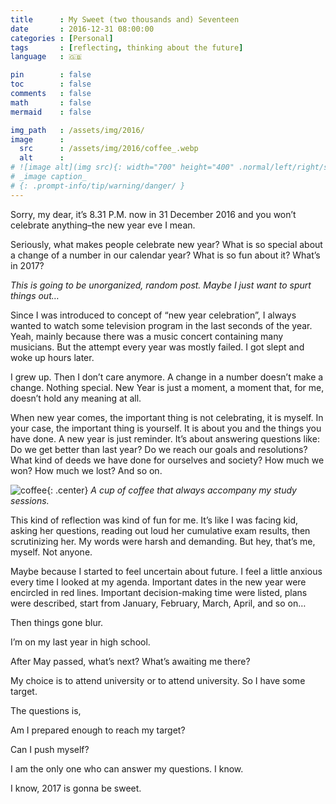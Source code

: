 ```yaml
---
title      : My Sweet (two thousands and) Seventeen
date       : 2016-12-31 08:00:00
categories : [Personal]
tags       : [reflecting, thinking about the future]
language   : 🇬🇧

pin        : false
toc        : false
comments   : false
math       : false
mermaid    : false

img_path   : /assets/img/2016/
image      :
  src      : /assets/img/2016/coffee_.webp
  alt      : 
# ![image alt](img src){: width="700" height="400" .normal/left/right/shadow}
# _image caption_
# {: .prompt-info/tip/warning/danger/ }
---
```


Sorry, my dear, it’s 8.31 P.M. now in 31 December 2016 and you won’t celebrate anything–the new year eve I mean.

Seriously, what makes people celebrate new year? What is so special about a change of a number in our calendar year? What is so fun about it? What’s in 2017?

_This is going to be unorganized, random post. Maybe I just want to spurt things out…_

Since I was introduced to concept of “new year celebration”, I always wanted to watch some television program in the last seconds of the year. Yeah, mainly because there was a music concert containing many musicians. But the attempt every year was mostly failed. I got slept and woke up hours later.

I grew up. Then I don’t care anymore. A change in a number doesn’t make a change. Nothing special. New Year is just a moment, a moment that, for me, doesn’t hold any meaning at all.

When new year comes, the important thing is not celebrating, it is myself. In your case, the important thing is yourself. It is about you and the things you have done. A new year is just reminder. It’s about answering questions like: Do we get better than last year? Do we reach our goals and resolutions? What kind of deeds we have done for ourselves and society? How much we won? How much we lost? And so on.

![coffee](coffee.webp){: .center}
_A cup of coffee that always accompany my study sessions._

This kind of reflection was kind of fun for me. It’s like I was facing kid, asking her questions, reading out loud her cumulative exam results, then scrutinizing her. My words were harsh and demanding. But hey, that’s me, myself. Not anyone.

Maybe because I started to feel uncertain about future. I feel a little anxious every time I looked at my agenda. Important dates in the new year were encircled in red lines. Important decision-making time were listed, plans were described, start from January, February, March, April, and so on…

Then things gone blur.

I’m on my last year in high school.

After May passed, what’s next? What’s awaiting me there?

My choice is to attend university or to attend university. So I have some target.

The questions is,

Am I prepared enough to reach my target?

Can I push myself?

 

I am the only one who can answer my questions. I know.

I know, 2017 is gonna be sweet.